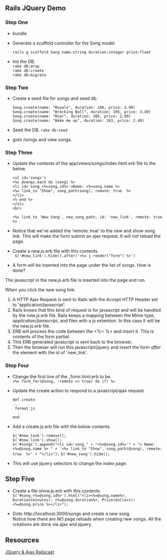 ##  Rails JQuery Demo

### Step One
* bundle
* Generate a scaffold controller for the Song model.
     
     ``rails g scaffold Song name:string duration:integer price:float``
* Init the DB.  
	``rake db:drop``  
	``rake db:create``  
	``rake db:migrate``  
	
### Step Two

* Create a seed file for songs and seed db.  
    
    
    ``Song.create(name: "Royals", duration: 186, price: 3.99)``  
    ``Song.create(name: "Wrecking Ball", duration: 195, price: 3.49)``  
    ``Song.create(name: "Roar", duration: 205, price: 2.99)``  
    ``Song.create(name: "Wake me up", duration: 243, price: 2.49)``
    
* Seed the DB.
	``rake db:seed``     
    
* goto /songs and view songs.

### Step Three

* Update the contents of the app/views/songs/index.html.erb file to the below.  
   
    ``<ul id='songs'>``  
	``<%= @songs.each do |song| %>``  
	``<li id='song_<%=song.id%>'>Name: <%=song.name %>``  
  	``<%= link_to "Show", song_path(song), remote: true  %>``  
	``</li>``  
	``<% end %>``  
	``</ul>``  
	``<br>``  

	``<%= link_to 'New Song', new_song_path, id: 'new_link', remote: true %>``  

* Notice that we've added the 'remote: true' to the new and show song link. This will make the form submit an ajax request. It will *not* reload the page.


* Create a new.js.erb file with this contents.  
      `` $('#new_link').hide().after('<%= j render("form") %>')``

* A form will be inserted into the page under the list of songs. How is done?

The javascript in the new.js.erb file is inserted into the page and run.

When you click the new song link:  
1. A HTTP Ajax Request is sent to Rails with the Accept HTTP Header set to 'application/javascript'.  
2. Rails knows that this kind of request is for javascript and will be handled by the new.js.erb file. Rails keeps a mapping between the Mime type, _application/javascript_, and files with a js extention. In this case it will be the new.js.erb file.  
3. ERB will process the code between the <%= %> and insert it. This is contents of the form partial.  
4. This ERB generated javascript is sent back to the browser.  
5. Then the browser will run this javascript/jquery and insert the form _after_ the  element with the id of 'new_link'.
	


### Step Four

* Change the first line of the _form.html.erb to be.    
      `` <%= form_for(@song, :remote => true) do |f| %> ``

* Update the create action to respond to a javascript/ajax request.   

    ``def create``   
    `` ... ``  
    ``  format.js ``  
    ``   .. ``  
    ``end``  
    
* Add a create.js.erb file with the below contents.

    ``$('#new_task').remove();``  
    ``$('#new_link').show();``  
    ``$('#songs').append("<li id='song_" + "<%=@song.id%>'" + "> Name: <%=@song.name %> " + '<%= link_to "Show", song_path(@song), remote: true  %>' + "</li>");``
    ``$('#new_song').hide();``   

* This will use jquery selectors to change the index page.

## Step Five

* Create a file show.js.erb with this contents.  
     ``$('#song_<%=@song.id%>').html("<li><%=@song.name%>,  Duration(minutes): <%=@song.duration%>, Price(dollars): <%=@song.price %></li>");``

* Goto http://localhost:3000/songs and create a new song.  
  Notice how there are *NO* page reloads when creating new songs. All 
   the creations are done via ajax and jquery.

## Resources
[JQuery & Ajax Railscast](http://railscasts.com/episodes/136-jquery-ajax-revised)